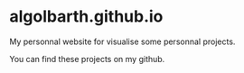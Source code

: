 # algolbarth.github.io

My personnal website for visualise some personnal projects.

You can find these projects on my github.
